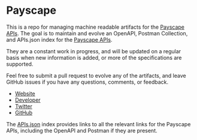 # PayscapeThis is a repo for managing machine readable artifacts for the [Payscape APIs](https://payscape.com/). The goal is to maintain and evolve an OpenAPI, Postman Collection, and APIs.json index for the [Payscape APIs](https://payscape.com/).They are a constant work in progress, and will be updated on a regular basis when new information is added, or more of the specifications are supported.Feel free to submit a pull request to evolve any of the artifacts, and leave GitHub issues if you have any questions, comments, or feedback.- [Website](https://payscape.com/)- [Developer](https://payscape.com/)- [Twitter](https://twitter.com/_Payscape)- [GitHub](https://github.com/Payscape)The [APIs.json](https://github.com/api-evangelist/payscape/blob/master/apis.json) index provides links to all the relevant links for the Payscape APIs, including the OpenAPI and Postman if they are present.